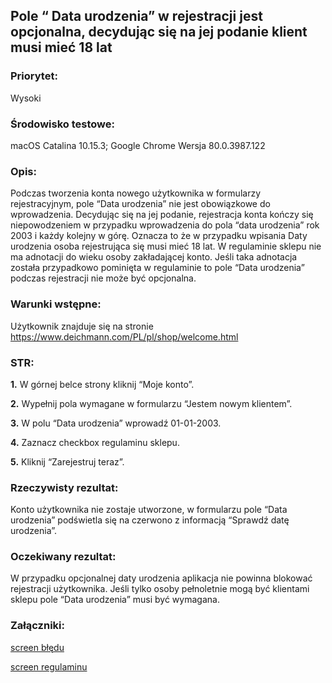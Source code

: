 ## Pole “ Data urodzenia” w rejestracji jest opcjonalna, decydując się na jej podanie klient musi mieć 18 lat

### Priorytet: 
Wysoki

### Środowisko testowe: 
macOS Catalina 10.15.3; Google Chrome Wersja 80.0.3987.122

### Opis: 
Podczas tworzenia konta nowego użytkownika w formularzy rejestracyjnym, pole “Data urodzenia” nie jest obowiązkowe do wprowadzenia. Decydując  się na jej podanie, rejestracja konta kończy się niepowodzeniem w przypadku wprowadzenia do pola “data urodzenia” rok 2003 i każdy kolejny w górę. Oznacza to że w przypadku wpisania Daty urodzenia osoba rejestrująca się musi mieć 18 lat. W regulaminie sklepu nie ma adnotacji do wieku osoby zakładającej konto. Jeśli taka adnotacja została przypadkowo pominięta w regulaminie to pole “Data urodzenia” podczas rejestracji nie może być opcjonalna.

### Warunki wstępne: 
Użytkownik znajduje się na stronie https://www.deichmann.com/PL/pl/shop/welcome.html


### STR:

**1.** W górnej belce strony kliknij “Moje konto”.

**2.** Wypełnij pola wymagane w formularzu “Jestem nowym klientem”.

**3.** W polu “Data urodzenia” wprowadź 01-01-2003. 

**4.** Zaznacz checkbox regulaminu sklepu.

**5.** Kliknij “Zarejestruj teraz”.

### Rzeczywisty rezultat: 
Konto użytkownika nie zostaje utworzone, w formularzu pole “Data urodzenia” podświetla się na czerwono z informacją “Sprawdź datę urodzenia”.

### Oczekiwany rezultat: 
W przypadku opcjonalnej daty urodzenia aplikacja nie powinna blokować rejestracji użytkownika. Jeśli tylko osoby pełnoletnie mogą być klientami sklepu pole “Data urodzenia” musi być wymagana.

### Załączniki:

[screen błędu](https://github.com/KamilaWhite/Projects/blob/master/projects/deichmann.md/screen/Zrzut%20ekranu%202020-05-6%20o%2019.41.36.png)

[screen regulaminu](https://github.com/KamilaWhite/Projects/blob/master/projects/deichmann.md/screen/Zrzut%20ekranu%202020-05-6%20o%2019.59.35.png)
